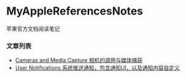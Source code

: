 # MyAppleReferencesNotes
苹果官方文档阅读笔记





### 文章列表

- [Cameras and Media Capture 相机的调用与媒体捕获](CamerasAndMediaCapture.md)
- [User Notifications 系统推送通知，包含通知UI，以及通知内容自定义](UserNotifications.md)
